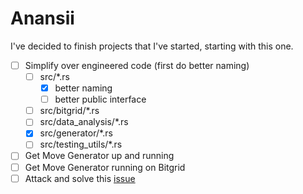 # Anansii
I've decided to finish projects that I've started, starting with this one.

- [ ] Simplify over engineered code (first do better naming)
  - [ ] src/*.rs
    - [x] better naming
    - [ ] better public interface 
  - [ ] src/bitgrid/*.rs
  - [ ] src/data_analysis/*.rs
  - [x] src/generator/*.rs
  - [ ] src/testing_utils/*.rs 
- [ ] Get Move Generator up and running
- [ ] Get Move Generator running on Bitgrid
- [ ] Attack and solve this [issue](https://github.com/pashneal/anansii/issues/1)

